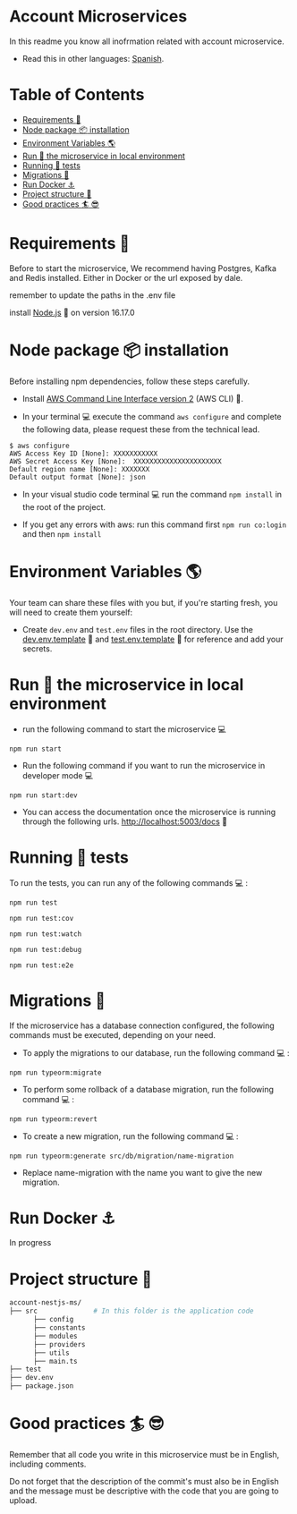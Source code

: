 # Account Microservices

In this readme you know all inofrmation related with account microservice.

* Read this in other languages: [Spanish](README.esp.md).

# Table of Contents
  - [Requirements :page_facing_up:](#Requirements)
  - [Node package :package: installation](#Node-package-installation)
  - [Environment Variables :earth_americas:](#Environment-Variables)
  - [Run :bicyclist: the microservice in local environment ](#Run-the-microservice-in-local-environment)
  - [Running :bicyclist: tests](#Running-tests)
  - [Migrations :rocket:](#Migrations)
  - [Run Docker :anchor:](#Run-Docker)
  - [Project structure :file_folder:](#Project-structure)
  - [Good practices :surfer: :sunglasses:](#Good-practices)

# <a name="Requirements">Requirements :page_facing_up:</a> 

Before to start the microservice, We recommend having Postgres, Kafka and Redis installed. Either in Docker or the url exposed by dale.

remember to update the paths in the .env file

install [Node.js](https://nodejs.org/es/ 'Node') :link: on version 16.17.0

# <a name="Node-package-installation">Node package :package: installation</a>   

Before installing npm dependencies, follow these steps carefully.

- Install [AWS Command Line Interface version 2](https://docs.aws.amazon.com/cli/latest/userguide/getting-started-install.html 'AWS Command Line Interface') (AWS CLI) :link:.

- In your terminal :computer: execute the command `aws configure` and complete the following data, please request these from the technical lead.

```shell
$ aws configure
AWS Access Key ID [None]: XXXXXXXXXXX
AWS Secret Access Key [None]:  XXXXXXXXXXXXXXXXXXXXXX
Default region name [None]: XXXXXXX
Default output format [None]: json
```


- In your visual studio code terminal :computer: run the command `npm install` in the root of the project.

- If you get any errors with aws:
run this command first `npm run co:login` and then `npm install`

# <a name="Environment-Variables">Environment Variables :earth_americas:</a>  

Your team can share these files with you but, if you're starting fresh, you will need to create them yourself:

- Create `dev.env` and `test.env` files in the root directory. Use the [dev.env.template](./dev.env.template) :link: and [test.env.template](./test.env.template) :link: for reference and add your secrets.

# <a name="Run-the-microservice-in-local-environment">Run :bicyclist: the microservice in local environment</a>   

- run the following command to start the microservice :computer:

```shell
npm run start
```

- Run the following command if you want to run the microservice in developer mode :computer:

```shell
npm run start:dev
```

- You can access the documentation once the microservice is running through the following urls. [http://localhost:5003/docs]('http://localhost:5003/docs') :link:

# <a name="Running-tests">Running :bicyclist: tests</a> 

To run the tests, you can run any of the following commands :computer: :

```shell
npm run test
```

```shell
npm run test:cov
```

```shell
npm run test:watch
```

```shell
npm run test:debug
```

```shell
npm run test:e2e
```

# <a name="Migrations">Migrations :rocket:</a> 

If the microservice has a database connection configured, the following commands must be executed, depending on your need.

- To apply the migrations to our database, run the following command :computer: :

```shell
npm run typeorm:migrate
```

- To perform some rollback of a database migration, run the following command :computer: :

```shell
npm run typeorm:revert
```

- To create a new migration, run the following command :computer: :

```shell
npm run typeorm:generate src/db/migration/name-migration
```
- Replace name-migration with the name you want to give the new migration.

# <a name="Run-Docker">Run Docker :anchor:</a>

In progress

# <a name="Project-structure">Project structure :file_folder:</a>  

```sh
account-nestjs-ms/
├── src              # In this folder is the application code
      ├── config
      ├── constants
      ├── modules
      ├── providers
      ├── utils
      ├── main.ts
├── test
├── dev.env
├── package.json
```
# <a name="Good-practices">Good practices :surfer: :sunglasses:</a> 

Remember that all code you write in this microservice must be in English, including comments.

Do not forget that the description of the commit's must also be in English  and the message must be descriptive with the code that you are going to upload.